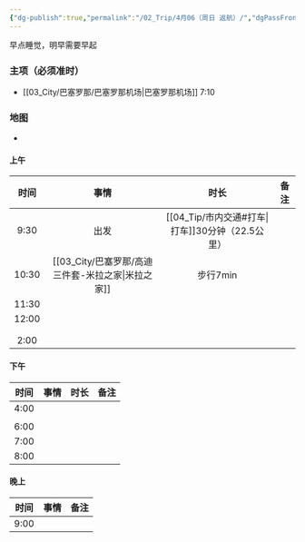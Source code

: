 ```yaml
---
{"dg-publish":true,"permalink":"/02_Trip/4月06（周日 返航）/","dgPassFrontmatter":true}
---
```


早点睡觉，明早需要早起
### 主项（必须准时）
+ [[03_City/巴塞罗那/巴塞罗那机场\|巴塞罗那机场]]  7:10

### 地图
+ 
#### 上午

|  时间   |          事情          |             时长              | 备注  |
| :---: | :------------------: | :-------------------------: | :-: |
| 9:30  |          出发          | [[04_Tip/市内交通#打车\|打车]]30分钟（22.5公里） |     |
| 10:30 | [[03_City/巴塞罗那/高迪三件套-米拉之家\|米拉之家]] |           步行7min            |     |
| 11:30 |                      |                             |     |
| 12:00 |                      |                             |     |
|       |                      |                             |     |
|       |                      |                             |     |
| 2:00  |                      |                             |     |

####  下午

|  时间  | 事情  | 时长  | 备注  |
| :--: | :-: | :-: | :-: |
| 4:00 |     |     |     |
|      |     |     |     |
| 6:00 |     |     |     |
| 7:00 |     |     |     |
| 8:00 |     |     |     |

####  晚上

|  时间  | 事情  | 备注  |
| :--: | :-: | :-: |
| 9:00 |     |     |

